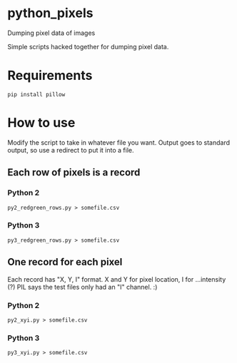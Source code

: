 # python_pixels
Dumping pixel data of images

Simple scripts hacked together for dumping pixel data.

# Requirements
`pip install pillow`

# How to use

Modify the script to take in whatever file you want. Output goes to standard output, so use a redirect to put it into a file.

## Each row of pixels is a record

### Python 2
`py2_redgreen_rows.py > somefile.csv`

### Python 3
`py3_redgreen_rows.py > somefile.csv`

## One record for each pixel
Each record has "X, Y, I" format. X and Y for pixel location, I for ...intensity (?) PIL says the test files only had an "I" channel. :)

### Python 2
`py2_xyi.py > somefile.csv`

### Python 3
`py3_xyi.py > somefile.csv`
